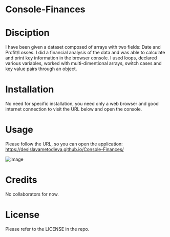 # Console-Finances


# Disciption
I have been given a dataset composed of arrays with two fields: Date and Profit/Losses. I did a financial analysis of the data and was able to calculate and print key information in the browser console. I used loops, declared various variables, worked with multi-dimentional arrays, switch cases and key value pairs through an object.

# Installation

No need for specific installation, you need only a web browser and good internet connection to visit the URL below and open the console.

# Usage

Please follow the URL, so you can open the application: https://desislavametodieva.github.io/Console-Finances/

![image](https://user-images.githubusercontent.com/82023025/210106816-d4850b91-8a6d-4146-81d5-0b445e1452f7.png)

# Credits

No collaborators for now.

# License

Please refer to the LICENSE in the repo.
